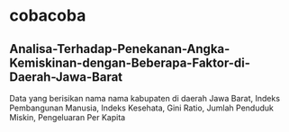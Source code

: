 # cobacoba
## Analisa-Terhadap-Penekanan-Angka-Kemiskinan-dengan-Beberapa-Faktor-di-Daerah-Jawa-Barat
Data yang berisikan nama nama kabupaten di daerah Jawa Barat, Indeks Pembangunan Manusia, Indeks Kesehata, Gini Ratio, Jumlah Penduduk Miskin, Pengeluaran Per Kapita
